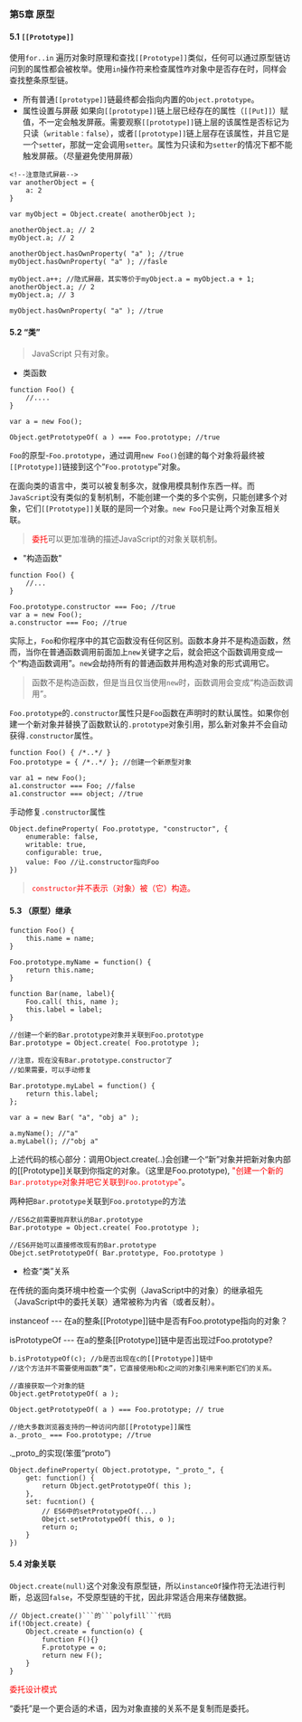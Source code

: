 ### 第5章 原型

#### 5.1 ```[[Prototype]]```

使用```for..in``` 遍历对象时原理和查找```[[Prototype]]```类似，任何可以通过原型链访问到的属性都会被枚举。使用```in```操作符来检查属性咋对象中是否存在时，同样会查找整条原型链。

- 所有普通```[[prototype]]```链最终都会指向内置的```Object.prototype```。
- 属性设置与屏蔽
如果向```[[prototype]]```链上层已经存在的属性（```[[Put]]```）赋值，不一定会触发屏蔽。需要观察```[[prototype]]```链上层的该属性是否标记为只读（```writable：false```），或者```[[prototype]]```链上层存在该属性，并且它是一个```sette```r，那就一定会调用```setter```。属性为只读和为```setter```的情况下都不能触发屏蔽。（尽量避免使用屏蔽）

```
<!--注意隐式屏蔽-->
var anotherObject = {
    a: 2
}

var myObject = Object.create( anotherObject );

anotherObject.a; // 2
myObject.a; // 2

anotherObject.hasOwnProperty( "a" ); //true
myObject.hasOwnProperty( "a" ); //fasle

myObject.a++; //隐式屏蔽，其实等价于myObject.a = myObject.a + 1;
anotherObject.a; // 2
myObject.a; // 3

myObject.hasOwnProperty( "a" ); //true
```

#### 5.2 “类”

> JavaScript 只有对象。

- 类函数

```
function Foo() {
    //....
}

var a = new Foo();

Object.getPrototypeOf( a ) === Foo.prototype; //true
```

```Foo```的原型-```Foo.prototype```，通过调用```new Foo()```创建的每个对象将最终被```[[Prototype]]```链接到这个“```Foo.prototype```”对象。

在面向类的语言中，类可以被复制多次，就像用模具制作东西一样。而```JavaScript```没有类似的复制机制，不能创建一个类的多个实例，只能创建多个对象，它们```[[Prototype]]```关联的是同一个对象。```new Foo```只是让两个对象互相关联。

> <font color=red>委托</font>可以更加准确的描述JavaScript的对象关联机制。

- "构造函数"

```
function Foo() {
    //...
}

Foo.prototype.constructor === Foo; //true
var a = new Foo();
a.constructor === Foo; //true
```
实际上，```Foo```和你程序中的其它函数没有任何区别。函数本身并不是构造函数，然而，当你在普通函数调用前面加上```new```关键字之后，就会把这个函数调用变成一个“构造函数调用”。```new```会劫持所有的普通函数并用构造对象的形式调用它。

> 函数不是构造函数，但是当且仅当使用```new```时，函数调用会变成“构造函数调用”。

```Foo.prototype```的```.constructor```属性只是```Foo```函数在声明时的默认属性。如果你创建一个新对象并替换了函数默认的```.prototype```对象引用，那么新对象并不会自动获得```.constructor```属性。

```
function Foo() { /*..*/ }
Foo.prototype = { /*..*/ }; //创建一个新原型对象

var a1 = new Foo();
a1.constructor === Foo; //false
a1.constructor === object; //true
```

手动修复```.constructor```属性
```
Object.defineProperty( Foo.prototype, "constructor", {
    enumerable: false,
    writable: true,
    configurable: true,
    value: Foo //让.constructor指向Foo
})
```

> <font color=red>```constructor```并不表示（对象）被（它）构造。</font>

#### 5.3 （原型）继承

```
function Foo() {
    this.name = name;
}

Foo.prototype.myName = function() {
    return this.name;
}

function Bar(name, label){
    Foo.call( this, name );
    this.label = label;
}

//创建一个新的Bar.prototype对象并关联到Foo.prototype
Bar.prototype = Object.create( Foo.prototype );

//注意，现在没有Bar.prototype.constructor了
//如果需要，可以手动修复

Bar.prototype.myLabel = function() {
    return this.label;
};

var a = new Bar( "a", "obj a" );

a.myName(); //"a"
a.myLabel(); //"obj a"
```

上述代码的核心部分：调用Object.create(..)会创建一个“新”对象并把新对象内部的[[Prototype]]关联到你指定的对象。（这里是Foo.prototype), <font color=red>"创建一个新的```Bar.prototype```对象并吧它关联到```Foo.prototype```"</font>。

两种把```Bar.prototype```关联到```Foo.prototype```的方法

```
//ES6之前需要抛弃默认的Bar.prototype
Bar.prototype = Object.create( Foo.prototype );

//ES6开始可以直接修改现有的Bar.prototype
Obejct.setPrototypeOf( Bar.prototype, Foo.prototype )
```

- 检查“类”关系

在传统的面向类环境中检查一个实例（JavaScript中的对象）的继承祖先（JavaScript中的委托关联）通常被称为内省（或者反射）。

instanceof --- 在a的整条[[Prototype]]链中是否有Foo.prototype指向的对象？

isPrototypeOf --- 在a的整条[[Prototype]]链中是否出现过Foo.prototype?

```
b.isPrototypeOf(c); //b是否出现在c的[[Prototype]]链中  
//这个方法并不需要使用函数“类”，它直接使用b和c之间的对象引用来判断它们的关系。
```
```
//直接获取一个对象的链
Object.getPrototypeOf( a );

Object.getPrototypeOf( a ) === Foo.prototype; // true

//绝大多数浏览器支持的一种访问内部[[Prototype]]属性
a._proto_ === Foo.prototype; //true
```
._proto_的实现(笨蛋“proto”)
```
Object.defineProperty( Object.prototype, "_proto_", {
    get: function() {
        return Object.getPrototypeOf( this );
    },
    set: fucntion() {
        // ES6中的setPrototypeOf(...)
        Obejct.setPrototypeOf( this, o );
        return o;
    }
})
```

#### 5.4 对象关联

```Object.create(null)```这个对象没有原型链，所以```instanceOf```操作符无法进行判断，总返回```false```，不受原型链的干扰，因此非常适合用来存储数据。

```
// Object.create()```的```polyfill```代码
if(!Object.create) {
    Object.create = function(o) {
        function F(){}
        F.prototype = o;
        return new F();
    }
}

```
<font color=red>委托设计模式</font>

“委托”是一个更合适的术语，因为对象直接的关系不是复制而是委托。
